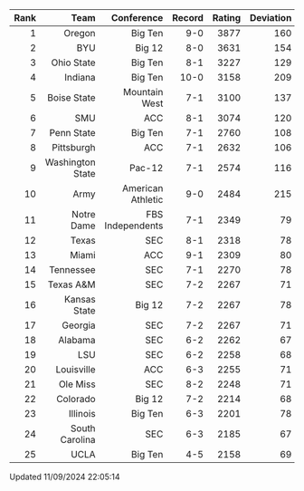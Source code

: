 | Rank  | Team                 | Conference           | Record   | Rating | Deviation |
| ---:  | ---:                 | ---:                 | ---:     | ---:   | ---:      |
| 1     | Oregon               | Big Ten              | 9-0      | 3877   | 160       |
| 2     | BYU                  | Big 12               | 8-0      | 3631   | 154       |
| 3     | Ohio State           | Big Ten              | 8-1      | 3227   | 129       |
| 4     | Indiana              | Big Ten              | 10-0     | 3158   | 209       |
| 5     | Boise State          | Mountain West        | 7-1      | 3100   | 137       |
| 6     | SMU                  | ACC                  | 8-1      | 3074   | 120       |
| 7     | Penn State           | Big Ten              | 7-1      | 2760   | 108       |
| 8     | Pittsburgh           | ACC                  | 7-1      | 2632   | 106       |
| 9     | Washington State     | Pac-12               | 7-1      | 2574   | 116       |
| 10    | Army                 | American Athletic    | 9-0      | 2484   | 215       |
| 11    | Notre Dame           | FBS Independents     | 7-1      | 2349   | 79        |
| 12    | Texas                | SEC                  | 8-1      | 2318   | 78        |
| 13    | Miami                | ACC                  | 9-1      | 2309   | 80        |
| 14    | Tennessee            | SEC                  | 7-1      | 2270   | 78        |
| 15    | Texas A&M            | SEC                  | 7-2      | 2267   | 71        |
| 16    | Kansas State         | Big 12               | 7-2      | 2267   | 78        |
| 17    | Georgia              | SEC                  | 7-2      | 2267   | 71        |
| 18    | Alabama              | SEC                  | 6-2      | 2262   | 67        |
| 19    | LSU                  | SEC                  | 6-2      | 2258   | 68        |
| 20    | Louisville           | ACC                  | 6-3      | 2255   | 71        |
| 21    | Ole Miss             | SEC                  | 8-2      | 2248   | 71        |
| 22    | Colorado             | Big 12               | 7-2      | 2214   | 68        |
| 23    | Illinois             | Big Ten              | 6-3      | 2201   | 78        |
| 24    | South Carolina       | SEC                  | 6-3      | 2185   | 67        |
| 25    | UCLA                 | Big Ten              | 4-5      | 2158   | 69        |

Updated 11/09/2024 22:05:14
